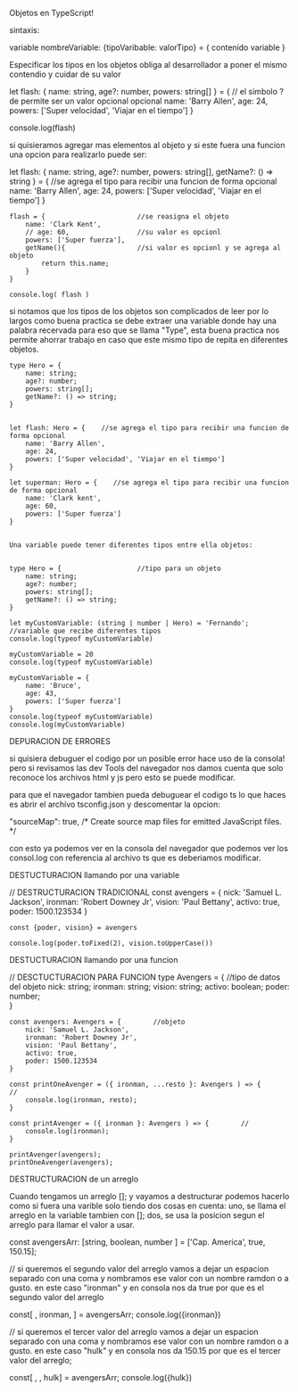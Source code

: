 Objetos en TypeScript! 

sintaxis: 

variable nombreVariable: {tipoVaribable: valorTipo} = {
    contenido variable
}

Especificar los tipos en los objetos obliga al desarrollador a poner el mismo contendio y cuidar de su valor

let flash: { name: string, age?: number, powers:  string[] } = {   // el simbolo ? de permite ser un valor opcional opcional
    name: 'Barry Allen',
    age: 24, 
    powers: ['Super velocidad', 'Viajar en el tiempo']
}

console.log(flash)


si quisieramos agregar mas elementos al objeto y si este fuera una funcion una opcion para realizarlo puede ser: 


let flash: { name: string, age?: number, powers:  string[], getName?: () => string } = {    //se agrega el tipo para recibir una funcion de forma opcional
        name: 'Barry Allen',
        age: 24, 
        powers: ['Super velocidad', 'Viajar en el tiempo']
    }

    flash = {                       //se reasigna el objeto
        name: 'Clark Kent', 
        // age: 60,                 //su valor es opcionl
        powers: ['Super fuerza'], 
        getName(){                  //si valor es opcionl y se agrega al objeto
            return this.name;
        }
    }

    console.log( flash )


si notamos que los tipos de los objetos son complicados de leer por lo largos como buena practica se debe extraer una variable donde hay una palabra recervada para eso que se llama "Type", esta buena practica nos permite ahorrar trabajo en caso que este mismo tipo de repita en diferentes objetos.

    type Hero = {
        name: string; 
        age?: number; 
        powers: string[];
        getName?: () => string; 
    }


    let flash: Hero = {    //se agrega el tipo para recibir una funcion de forma opcional
        name: 'Barry Allen',
        age: 24, 
        powers: ['Super velocidad', 'Viajar en el tiempo']
    }

    let superman: Hero = {    //se agrega el tipo para recibir una funcion de forma opcional
        name: 'Clark kent',
        age: 60, 
        powers: ['Super fuerza']
    }


    Una variable puede tener diferentes tipos entre ella objetos: 

    
    type Hero = {                   //tipo para un objeto 
        name: string; 
        age?: number; 
        powers: string[];
        getName?: () => string; 
    }

    let myCustomVariable: (string | number | Hero) = 'Fernando';  //variable que recibe diferentes tipos 
    console.log(typeof myCustomVariable)

    myCustomVariable = 20
    console.log(typeof myCustomVariable)

    myCustomVariable = {
        name: 'Bruce',
        age: 43, 
        powers: ['Super fuerza']
    }
    console.log(typeof myCustomVariable)
    console.log(myCustomVariable)


DEPURACION DE ERRORES

si quisiera debuguer el codigo por un posible error hace uso de la consola! pero si revisamos las dev Tools del navegador nos damos cuenta que solo reconoce los archivos html y js pero esto se puede modificar. 

para que el navegador tambien pueda debuguear el codigo ts lo que haces es abrir el archivo tsconfig.json y descomentar la opcion:

"sourceMap": true,                                /* Create source map files for emitted JavaScript files. */

con esto ya podemos ver en la consola del navegador que podemos ver los consol.log con referencia al archivo ts que es deberiamos modificar. 


DESTUCTURACION
llamando por una variable 

// DESTRUCTURACION TRADICIONAL
    const avengers = {
        nick: 'Samuel L. Jackson', 
        ironman: 'Robert Downey Jr', 
        vision: 'Paul Bettany',
        activo: true, 
        poder: 1500.123534
    }

    const {poder, vision} = avengers

    console.log(poder.toFixed(2), vision.toUpperCase())



DESTUCTURACION
llamando por una funcion


// DESCTUCTURACION PARA FUNCION
    type Avengers = {           //tipo de datos del objeto
        nick: string;
        ironman: string;
        vision: string;
        activo: boolean;
        poder: number;  
    }

    const avengers: Avengers = {        //objeto 
        nick: 'Samuel L. Jackson', 
        ironman: 'Robert Downey Jr', 
        vision: 'Paul Bettany',
        activo: true, 
        poder: 1500.123534
    }

    const printOneAvenger = ({ ironman, ...resto }: Avengers ) => {        //
        console.log(ironman, resto);
    }

    const printAvenger = ({ ironman }: Avengers ) => {        //
        console.log(ironman);
    }

    printAvenger(avengers);
    printOneAvenger(avengers);


DESTRUCTURACION
de un arreglo

Cuando tengamos un arreglo []; y vayamos a destructurar podemos hacerlo como si fuera una varible solo tiendo dos cosas en cuenta: 
    uno, se llama el arreglo en la variable tambien con [];
    dos, se usa la posicion segun el arreglo para llamar el valor a usar. 

const avengersArr: [string, boolean, number ] = ['Cap. America', true, 150.15]; 

// si queremos el segundo valor del arreglo vamos a dejar un espacion separado con una coma y nombramos ese valor con un nombre ramdon o a gusto. en este caso "ironman" y en consola nos da true por que es el segundo valor del arreglo

const[ , ironman,  ] = avengersArr; 
console.log({ironman})

// si queremos el tercer valor del arreglo vamos a dejar un espacion separado con una coma y nombramos ese valor con un nombre ramdon o a gusto. en este caso "hulk" y en consola nos da 150.15 por que es el tercer valor del arreglo;

const[ , , hulk] = avengersArr; 
console.log({hulk})

